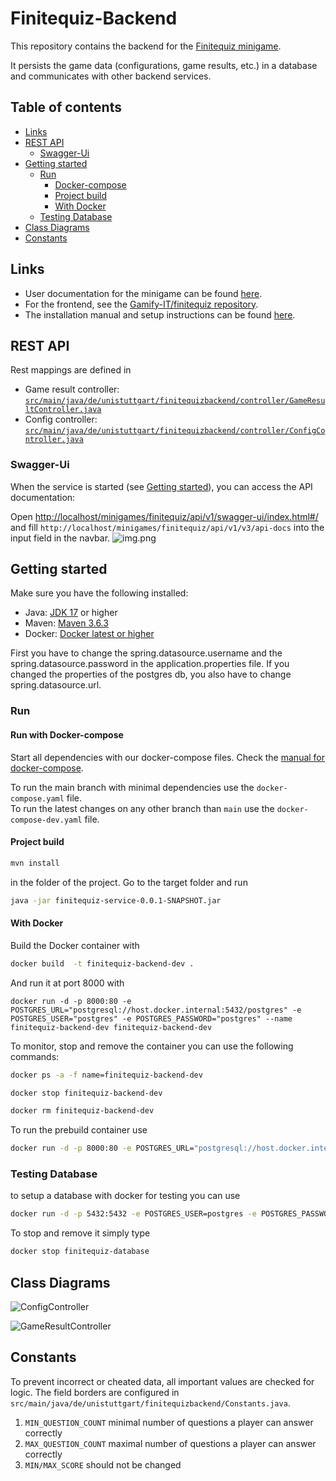 # Finitequiz-Backend

This repository contains the backend for
the [Finitequiz minigame](https://gamifyit-docs.readthedocs.io/en/latest/user-manuals/minigames/finitequiz.html).

It persists the game data (configurations, game results, etc.) in a database and communicates with other backend
services.

## Table of contents

<!-- TOC -->
* [Links](#links)
* [REST API](#rest-api)
  * [Swagger-Ui](#swagger-ui)
* [Getting started](#getting-started)
  * [Run](#run)
    * [Docker-compose](#docker-compose)
    * [Project build](#project-build)
    * [With Docker](#with-docker)
  * [Testing Database](#testing-database)
* [Class Diagrams](#class-diagrams)
* [Constants](#constants)
<!-- TOC -->

## Links

- User documentation for the minigame can be
  found [here](https://gamifyit-docs.readthedocs.io/en/latest/user-manuals/minigames/finitequiz.html).
- For the frontend, see the [Gamify-IT/finitequiz repository](https://github.com/Gamify-IT/finitequiz).
- The installation manual and setup instructions can be
  found [here](https://gamifyit-docs.readthedocs.io/en/latest/install-manuals/index.html).

## REST API

Rest mappings are defined in

- Game result
  controller: [`src/main/java/de/unistuttgart/finitequizbackend/controller/GameResultController.java`](src/main/java/de/unistuttgart/finitequizbackend/controller/GameResultController.java)
- Config
  controller: [`src/main/java/de/unistuttgart/finitequizbackend/controller/ConfigController.java`](src/main/java/de/unistuttgart/finitequizbackend/controller/ConfigController.java)

### Swagger-Ui

When the service is started (see [Getting started](#getting-started)), you can access the API documentation:

Open <http://localhost/minigames/finitequiz/api/v1/swagger-ui/index.html#/> and
fill `http://localhost/minigames/finitequiz/api/v1/v3/api-docs` into the input field in the navbar.
![img.png](assets/finitequiz-swagger.png)


## Getting started

Make sure you have the following installed:

- Java: [JDK 17](https://www.oracle.com/java/technologies/javase/jdk17-archive-downloads.html) or higher
- Maven: [Maven 3.6.3](https://maven.apache.org/download.cgi)
- Docker: [Docker latest or higher](https://www.docker.com/)

First you have to change the spring.datasource.username and the spring.datasource.password in the application.properties
file. If you changed the properties of the postgres db, you also have to change spring.datasource.url.

### Run

#### Run with Docker-compose

Start all dependencies with our docker-compose files.
Check the [manual for docker-compose](https://github.com/Gamify-IT/docs/blob/main/dev-manuals/languages/docker/docker-compose.md).

To run the main branch with minimal dependencies use the `docker-compose.yaml` file.\
To run the latest changes on any other branch than `main` use the `docker-compose-dev.yaml` file.

#### Project build

```sh
mvn install
```

in the folder of the project.
Go to the target folder and run

```sh
java -jar finitequiz-service-0.0.1-SNAPSHOT.jar
```

#### With Docker

Build the Docker container with

```sh
docker build  -t finitequiz-backend-dev .
```

And run it at port 8000 with

```
docker run -d -p 8000:80 -e POSTGRES_URL="postgresql://host.docker.internal:5432/postgres" -e POSTGRES_USER="postgres" -e POSTGRES_PASSWORD="postgres" --name finitequiz-backend-dev finitequiz-backend-dev
```

To monitor, stop and remove the container you can use the following commands:

```sh
docker ps -a -f name=finitequiz-backend-dev
```

```sh
docker stop finitequiz-backend-dev
```

```sh
docker rm finitequiz-backend-dev
```

To run the prebuild container use

```sh
docker run -d -p 8000:80 -e POSTGRES_URL="postgresql://host.docker.internal:5432/postgres" -e POSTGRES_USER="postgres" -e POSTGRES_PASSWORD="postgres" --name finitequiz-backend ghcr.io/gamify-it/finitequiz-backend:latest
```

### Testing Database

to setup a database with docker for testing you can use

```sh
docker run -d -p 5432:5432 -e POSTGRES_USER=postgres -e POSTGRES_PASSWORD=postgres -e POSTGRES_DB=postgres  --rm --name finitequiz-database postgres
```

To stop and remove it simply type

```sh
docker stop finitequiz-database
```

## Class Diagrams

![ConfigController](assets/ConfigService.svg)

![GameResultController](assets/GameResult.svg)

## Constants

To prevent incorrect or cheated data, all important values are checked for logic.
The field borders are configured in `src/main/java/de/unistuttgart/finitequizbackend/Constants.java`.

1. `MIN_QUESTION_COUNT` minimal number of questions a player can answer correctly
2. `MAX_QUESTION_COUNT` maximal number of questions a player can answer correctly
3. `MIN/MAX_SCORE` should not be changed
